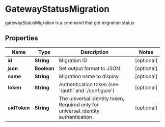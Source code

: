 

# GatewayStatusMigration

gatewayStatusMigration is a command that get migration status

## Properties

| Name | Type | Description | Notes |
|------------ | ------------- | ------------- | -------------|
|**id** | **String** | Migration ID |  [optional] |
|**json** | **Boolean** | Set output format to JSON |  [optional] |
|**name** | **String** | Migration name to display |  [optional] |
|**token** | **String** | Authentication token (see &#x60;/auth&#x60; and &#x60;/configure&#x60;) |  [optional] |
|**uidToken** | **String** | The universal identity token, Required only for universal_identity authentication |  [optional] |



